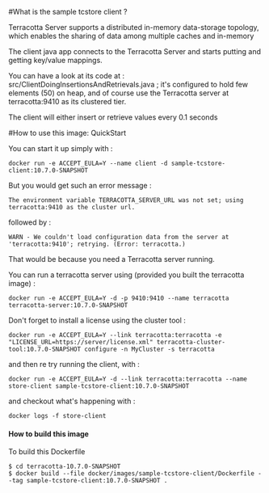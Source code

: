 #What is the sample tcstore client ?

Terracotta Server supports a distributed in-memory data-storage topology, which enables the sharing of data among multiple caches and in-memory

The client java app connects to the Terracotta Server and starts putting and getting key/value mappings.

You can have a look at its code at : src/ClientDoingInsertionsAndRetrievals.java ; it's configured to hold few elements (50) on heap, and of course use the Terracotta server at terracotta:9410 as its clustered tier.

The client will either insert or retrieve values every 0.1 seconds


#How to use this image: QuickStart

You can start it up simply with :

    docker run -e ACCEPT_EULA=Y --name client -d sample-tcstore-client:10.7.0-SNAPSHOT

But you would get such an error message :

    The environment variable TERRACOTTA_SERVER_URL was not set; using terracotta:9410 as the cluster url.

followed by :

    WARN - We couldn't load configuration data from the server at 'terracotta:9410'; retrying. (Error: terracotta.)


That would be because you need a Terracotta server running.

You can run a terracotta server using (provided you built the terracotta image) :

    docker run -e ACCEPT_EULA=Y -d -p 9410:9410 --name terracotta terracotta-server:10.7.0-SNAPSHOT

Don't forget to install a license using the cluster tool :

    docker run -e ACCEPT_EULA=Y --link terracotta:terracotta -e "LICENSE_URL=https://server/license.xml" terracotta-cluster-tool:10.7.0-SNAPSHOT configure -n MyCluster -s terracotta

and then re try running the client, with :

    docker run -e ACCEPT_EULA=Y -d --link terracotta:terracotta --name store-client sample-tcstore-client:10.7.0-SNAPSHOT

and checkout what's happening with :

    docker logs -f store-client


#### How to build this image

To build this Dockerfile

    $ cd terracotta-10.7.0-SNAPSHOT
    $ docker build --file docker/images/sample-tcstore-client/Dockerfile --tag sample-tcstore-client:10.7.0-SNAPSHOT .